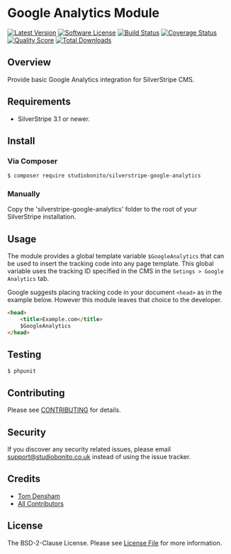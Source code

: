 # Google Analytics Module

[![Latest Version](https://img.shields.io/github/release/studiobonito/silverstripe-google-analytics.svg?style=flat-square)](https://github.com/studiobonito/silverstripe-google-analytics/releases)
[![Software License](https://img.shields.io/badge/license-BSD-brightgreen.svg?style=flat-square)](LICENSE.md)
[![Build Status](https://img.shields.io/travis/studiobonito/silverstripe-google-analytics/master.svg?style=flat-square)](https://scrutinizer-ci.com/g/studiobonito/silverstripe-google-analytics/build-status/master)
[![Coverage Status](https://img.shields.io/scrutinizer/coverage/g/studiobonito/silverstripe-google-analytics.svg?style=flat-square)](https://scrutinizer-ci.com/g/studiobonito/silverstripe-google-analytics/code-structure)
[![Quality Score](https://img.shields.io/scrutinizer/g/studiobonito/silverstripe-google-analytics.svg?style=flat-square)](https://scrutinizer-ci.com/g/studiobonito/silverstripe-google-analytics)
[![Total Downloads](https://img.shields.io/packagist/dt/studiobonito/silverstripe-google-analytics.svg?style=flat-square)](https://packagist.org/packages/studiobonito/silverstripe-google-analytics)

## Overview

Provide basic Google Analytics integration for SilverStripe CMS.

## Requirements

- SilverStripe 3.1 or newer.

## Install

### Via Composer

``` bash
$ composer require studiobonito/silverstripe-google-analytics
```

### Manually

Copy the 'silverstripe-google-analytics' folder to the root of your SilverStripe installation.

## Usage

The module provides a global template variable `$GoogleAnalytics` that can be used to insert the tracking code into any
page template. This global variable uses the tracking ID specified in the CMS in the `Setings > Google Analytics` tab.

Google suggests placing tracking code in your document `<head>` as in the example below. However this module leaves that
choice to the developer.

``` html
<head>
    <title>Example.com</title>
    $GoogleAnalytics
</head>
```

## Testing

``` bash
$ phpunit
```

## Contributing

Please see [CONTRIBUTING](CONTRIBUTING.md) for details.

## Security

If you discover any security related issues, please email support@studiobonito.co.uk instead of using the issue tracker.

## Credits

- [Tom Densham](https://github.com/nedmas)
- [All Contributors](../../contributors)

## License

The BSD-2-Clause License. Please see [License File](LICENSE.md) for more information.